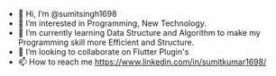 - 👋 Hi, I’m @sumitsingh1698
- 👀 I’m interested in Programming, New Technology.
- 🌱 I’m currently learning Data Structure and Algorithm to make my Programming skill more Efficient and Structure.
- 💞️ I’m looking to collaborate on Flutter Plugin's 
- 📫 How to reach me https://www.linkedin.com/in/sumitkumar1698/

